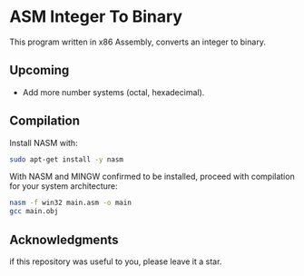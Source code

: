 # ASM Integer To Binary

This program written in x86 Assembly, converts an integer to binary.

## Upcoming
- Add more number systems (octal, hexadecimal).

## Compilation

Install NASM with:

```bash
sudo apt-get install -y nasm
```

With NASM and MINGW confirmed to be installed, proceed with compilation for your system architecture:
    
```bash
nasm -f win32 main.asm -o main
gcc main.obj
```

## Acknowledgments
if this repository was useful to you, please leave it a star.
